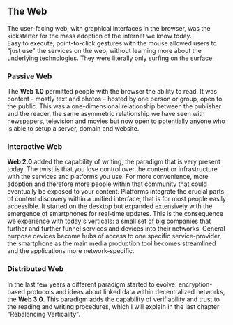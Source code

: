 ## The Web
The user-facing web, with graphical interfaces in the browser, was the kickstarter for the mass adoption of the internet we know today.   
Easy to execute, point-to-click gestures with the mouse allowed users to "just use" the services on the web, without learning more about the underlying technologies. They were literally only surfing on the surface.

### Passive Web
The **Web 1.0** permitted people with the browser the ability to read.
It was content - mostly text and photos – hosted by one person or group, open to the public. This was a one-dimensional relationship between the publisher and the reader, the same asymmetric relationship we have seen with newspapers, television and movies but now open to potentially anyone who is able to setup a server, domain and website.

### Interactive Web
**Web 2.0** added the capability of writing, the paradigm that is very present today. The twist is that you lose control over the content or infrastructure with the services and platforms you use. For more convenience, more adoption and therefore more people within that community that could eventually be exposed to your content. Platforms integrate the crucial parts of content discovery within a unified interface, that is for most people easily accessible. It started on the desktop but expanded extensively with the emergence of smartphones for real-time updates.
This is the consequence we experience with today's verticals: a small set of big companies that further and further funnel services and devices into their networks. General purpose devices become hubs of access to one specific service-provider, the smartphone as the main media production tool becomes streamlined and the applications more network-specific.

### Distributed Web
In the last few years a different paradigm started to evolve: encryption-based protocols and ideas about linked data within decentralized networks, the **Web 3.0**. This paradigm adds the capability of verifiability and trust to the reading and writing procedures, which I will explain in the last chapter "Rebalancing Verticality".
